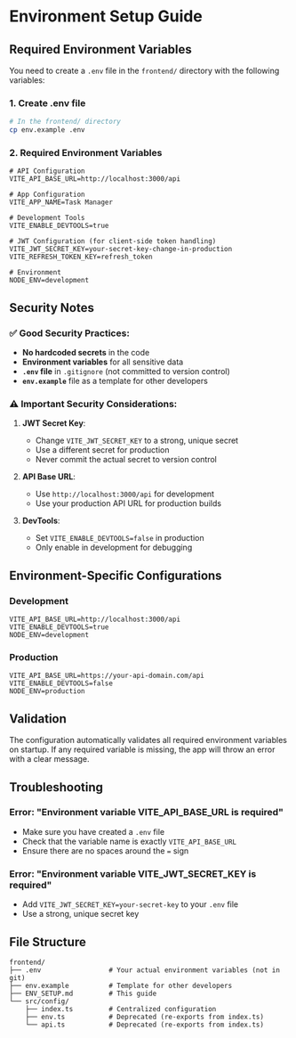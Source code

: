 # Environment Setup Guide

## Required Environment Variables

You need to create a `.env` file in the `frontend/` directory with the following variables:

### 1. Create .env file

```bash
# In the frontend/ directory
cp env.example .env
```

### 2. Required Environment Variables

```env
# API Configuration
VITE_API_BASE_URL=http://localhost:3000/api

# App Configuration
VITE_APP_NAME=Task Manager

# Development Tools
VITE_ENABLE_DEVTOOLS=true

# JWT Configuration (for client-side token handling)
VITE_JWT_SECRET_KEY=your-secret-key-change-in-production
VITE_REFRESH_TOKEN_KEY=refresh_token

# Environment
NODE_ENV=development
```

## Security Notes

### ✅ **Good Security Practices:**

- **No hardcoded secrets** in the code
- **Environment variables** for all sensitive data
- **`.env` file** in `.gitignore` (not committed to version control)
- **`env.example`** file as a template for other developers

### ⚠️ **Important Security Considerations:**

1. **JWT Secret Key**:

   - Change `VITE_JWT_SECRET_KEY` to a strong, unique secret
   - Use a different secret for production
   - Never commit the actual secret to version control

2. **API Base URL**:

   - Use `http://localhost:3000/api` for development
   - Use your production API URL for production builds

3. **DevTools**:
   - Set `VITE_ENABLE_DEVTOOLS=false` in production
   - Only enable in development for debugging

## Environment-Specific Configurations

### Development

```env
VITE_API_BASE_URL=http://localhost:3000/api
VITE_ENABLE_DEVTOOLS=true
NODE_ENV=development
```

### Production

```env
VITE_API_BASE_URL=https://your-api-domain.com/api
VITE_ENABLE_DEVTOOLS=false
NODE_ENV=production
```

## Validation

The configuration automatically validates all required environment variables on startup. If any required variable is missing, the app will throw an error with a clear message.

## Troubleshooting

### Error: "Environment variable VITE_API_BASE_URL is required"

- Make sure you have created a `.env` file
- Check that the variable name is exactly `VITE_API_BASE_URL`
- Ensure there are no spaces around the `=` sign

### Error: "Environment variable VITE_JWT_SECRET_KEY is required"

- Add `VITE_JWT_SECRET_KEY=your-secret-key` to your `.env` file
- Use a strong, unique secret key

## File Structure

```
frontend/
├── .env                 # Your actual environment variables (not in git)
├── env.example          # Template for other developers
├── ENV_SETUP.md         # This guide
└── src/config/
    ├── index.ts         # Centralized configuration
    ├── env.ts           # Deprecated (re-exports from index.ts)
    └── api.ts           # Deprecated (re-exports from index.ts)
```
